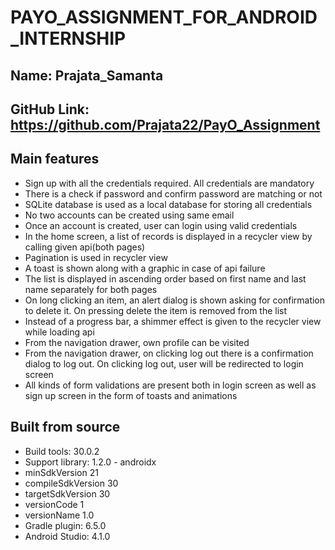 # PAYO_ASSIGNMENT_FOR_ANDROID_INTERNSHIP
## Name: Prajata_Samanta
## GitHub Link: https://github.com/Prajata22/PayO_Assignment

## Main features
* Sign up with all the credentials required. All credentials are mandatory
* There is a check if password and confirm password are matching or not
* SQLite database is used as a local database for storing all credentials
* No two accounts can be created using same email
* Once an account is created, user can login using valid credentials
* In the home screen, a list of records is displayed in a recycler view by calling given api(both pages)
* Pagination is used in recycler view
* A toast is shown along with a graphic in case of api failure
* The list is displayed in ascending order based on first name and last name separately for both pages
* On long clicking an item, an alert dialog is shown asking for confirmation to delete it. On pressing delete the item is removed from the list
* Instead of a progress bar, a shimmer effect is given to the recycler view while loading api
* From the navigation drawer, own profile can be visited
* From the navigation drawer, on clicking log out there is a confirmation dialog to log out. On clicking log out, user will be redirected to login screen
* All kinds of form validations are present both in login screen as well as sign up screen in the form of toasts and animations

## Built from source
* Build tools: 30.0.2
* Support library: 1.2.0 - androidx
* minSdkVersion 21
* compileSdkVersion 30
* targetSdkVersion 30
* versionCode 1
* versionName 1.0
* Gradle plugin: 6.5.0
* Android Studio: 4.1.0